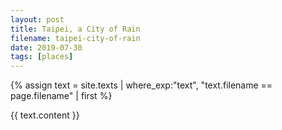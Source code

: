 ```yaml
---
layout: post
title: Taipei, a City of Rain
filename: taipei-city-of-rain
date: 2019-07-30
tags: [places]
---
```


{% assign text = site.texts
    | where_exp:"text", "text.filename == page.filename" 
    | first %}

{{ text.content }}
